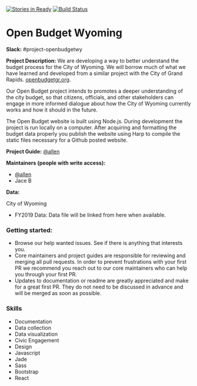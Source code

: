 [![Stories in Ready](https://badge.waffle.io/citizenlabsgr/openbudgetgr.svg?label=ready&title=Ready)](http://waffle.io/citizenlabsgr/openbudgetgr)
[![Build Status](https://travis-ci.org/citizenlabsgr/openbudgetwy.svg?branch=master)](https://travis-ci.org/citizenlabsgr/openbudgetwy)


# Open Budget Wyoming

**Slack:** #project-openbudgetwy

**Project Description:**
We are developing a way to better understand the budget process for the City of Wyoming. We will borrow much of what we have learned and developed from a similar project with the City of Grand Rapids. [openbudgetgr.org](http://openbudgetgr.org).

Our Open Budget project intends to promotes a deeper understanding of the city budget, so that citizens, officials, and other stakeholders can engage in more informed dialogue about how the City of Wyoming currently works and how it should in the future.

The Open Budget website is built using Node.js. During development the project is run locally on a computer. After acquiring and formatting the budget data properly you publish the website using Harp to compile the static files necessary for a Github posted website.

**Project Guide:**  [@allen](https://citizenlabs.slack.com/messages/@allen/)

**Maintainers (people with write access):**
* [@allen](https://citizenlabs.slack.com/messages/@allen/)
* Jace B

**Data:**

City of Wyoming

- FY2019 Data: Data file will be linked from here when available.

### Getting started:
* Browse our help wanted issues. See if there is anything that interests you.
* Core maintainers and project guides are responsible for reviewing and merging all pull requests. In order to prevent frustrations with your first PR we recommend you reach out to our core maintainers who can help you through your first PR.
* Updates to documentation or readme are greatly appreciated and make for a great first PR. They do not need to be discussed in advance and will be merged as soon as possible.


### Skills
- Documentation
- Data collection
- Data visualization
- Civic Engagement
- Design
- Javascript
- Jade
- Sass
- Bootstrap
- React
